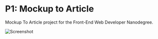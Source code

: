 # P1: Mockup to Article
Mockup To Article project for the Front-End Web Developer Nanodegree.

![Screenshot](http://s20.postimg.org/j9tv8cc3h/Mockup_to_Article_screenshot.png "Screenshot of project")
